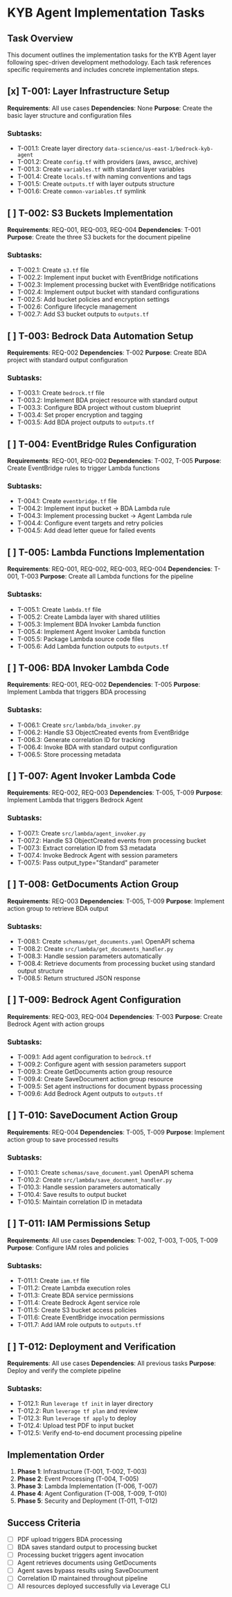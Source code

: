 # KYB Agent Implementation Tasks

## Task Overview

This document outlines the implementation tasks for the KYB Agent layer following spec-driven development methodology. Each task references specific requirements and includes concrete implementation steps.

## [x] T-001: Layer Infrastructure Setup
**Requirements**: All use cases
**Dependencies**: None
**Purpose**: Create the basic layer structure and configuration files

### Subtasks:
- T-001.1: Create layer directory `data-science/us-east-1/bedrock-kyb-agent`
- T-001.2: Create `config.tf` with providers (aws, awscc, archive)
- T-001.3: Create `variables.tf` with standard layer variables
- T-001.4: Create `locals.tf` with naming conventions and tags
- T-001.5: Create `outputs.tf` with layer outputs structure
- T-001.6: Create `common-variables.tf` symlink

## [ ] T-002: S3 Buckets Implementation
**Requirements**: REQ-001, REQ-003, REQ-004
**Dependencies**: T-001
**Purpose**: Create the three S3 buckets for the document pipeline

### Subtasks:
- T-002.1: Create `s3.tf` file
- T-002.2: Implement input bucket with EventBridge notifications
- T-002.3: Implement processing bucket with EventBridge notifications
- T-002.4: Implement output bucket with standard configurations
- T-002.5: Add bucket policies and encryption settings
- T-002.6: Configure lifecycle management
- T-002.7: Add S3 bucket outputs to `outputs.tf`

## [ ] T-003: Bedrock Data Automation Setup
**Requirements**: REQ-002
**Dependencies**: T-002
**Purpose**: Create BDA project with standard output configuration

### Subtasks:
- T-003.1: Create `bedrock.tf` file
- T-003.2: Implement BDA project resource with standard output
- T-003.3: Configure BDA project without custom blueprint
- T-003.4: Set proper encryption and tagging
- T-003.5: Add BDA project outputs to `outputs.tf`

## [ ] T-004: EventBridge Rules Configuration
**Requirements**: REQ-001, REQ-002
**Dependencies**: T-002, T-005
**Purpose**: Create EventBridge rules to trigger Lambda functions

### Subtasks:
- T-004.1: Create `eventbridge.tf` file
- T-004.2: Implement input bucket → BDA Lambda rule
- T-004.3: Implement processing bucket → Agent Lambda rule
- T-004.4: Configure event targets and retry policies
- T-004.5: Add dead letter queue for failed events

## [ ] T-005: Lambda Functions Implementation
**Requirements**: REQ-001, REQ-002, REQ-003, REQ-004
**Dependencies**: T-001, T-003
**Purpose**: Create all Lambda functions for the pipeline

### Subtasks:
- T-005.1: Create `lambda.tf` file
- T-005.2: Create Lambda layer with shared utilities
- T-005.3: Implement BDA Invoker Lambda function
- T-005.4: Implement Agent Invoker Lambda function
- T-005.5: Package Lambda source code files
- T-005.6: Add Lambda function outputs to `outputs.tf`

## [ ] T-006: BDA Invoker Lambda Code
**Requirements**: REQ-001, REQ-002
**Dependencies**: T-005
**Purpose**: Implement Lambda that triggers BDA processing

### Subtasks:
- T-006.1: Create `src/lambda/bda_invoker.py`
- T-006.2: Handle S3 ObjectCreated events from EventBridge
- T-006.3: Generate correlation ID for tracking
- T-006.4: Invoke BDA with standard output configuration
- T-006.5: Store processing metadata

## [ ] T-007: Agent Invoker Lambda Code
**Requirements**: REQ-002, REQ-003
**Dependencies**: T-005, T-009
**Purpose**: Implement Lambda that triggers Bedrock Agent

### Subtasks:
- T-007.1: Create `src/lambda/agent_invoker.py`
- T-007.2: Handle S3 ObjectCreated events from processing bucket
- T-007.3: Extract correlation ID from S3 metadata
- T-007.4: Invoke Bedrock Agent with session parameters
- T-007.5: Pass output_type="Standard" parameter

## [ ] T-008: GetDocuments Action Group
**Requirements**: REQ-003
**Dependencies**: T-005, T-009
**Purpose**: Implement action group to retrieve BDA output

### Subtasks:
- T-008.1: Create `schemas/get_documents.yaml` OpenAPI schema
- T-008.2: Create `src/lambda/get_documents_handler.py`
- T-008.3: Handle session parameters automatically
- T-008.4: Retrieve documents from processing bucket using standard output structure
- T-008.5: Return structured JSON response

## [ ] T-009: Bedrock Agent Configuration
**Requirements**: REQ-003, REQ-004
**Dependencies**: T-003
**Purpose**: Create Bedrock Agent with action groups

### Subtasks:
- T-009.1: Add agent configuration to `bedrock.tf`
- T-009.2: Configure agent with session parameters support
- T-009.3: Create GetDocuments action group resource
- T-009.4: Create SaveDocument action group resource
- T-009.5: Set agent instructions for document bypass processing
- T-009.6: Add Bedrock Agent outputs to `outputs.tf`

## [ ] T-010: SaveDocument Action Group
**Requirements**: REQ-004
**Dependencies**: T-005, T-009
**Purpose**: Implement action group to save processed results

### Subtasks:
- T-010.1: Create `schemas/save_document.yaml` OpenAPI schema
- T-010.2: Create `src/lambda/save_document_handler.py`
- T-010.3: Handle session parameters automatically
- T-010.4: Save results to output bucket
- T-010.5: Maintain correlation ID in metadata

## [ ] T-011: IAM Permissions Setup
**Requirements**: All use cases
**Dependencies**: T-002, T-003, T-005, T-009
**Purpose**: Configure IAM roles and policies

### Subtasks:
- T-011.1: Create `iam.tf` file
- T-011.2: Create Lambda execution roles
- T-011.3: Create BDA service permissions
- T-011.4: Create Bedrock Agent service role
- T-011.5: Create S3 bucket access policies
- T-011.6: Create EventBridge invocation permissions
- T-011.7: Add IAM role outputs to `outputs.tf`

## [ ] T-012: Deployment and Verification
**Requirements**: All use cases
**Dependencies**: All previous tasks
**Purpose**: Deploy and verify the complete pipeline

### Subtasks:
- T-012.1: Run `leverage tf init` in layer directory
- T-012.2: Run `leverage tf plan` and review
- T-012.3: Run `leverage tf apply` to deploy
- T-012.4: Upload test PDF to input bucket
- T-012.5: Verify end-to-end document processing pipeline

## Implementation Order

1. **Phase 1**: Infrastructure (T-001, T-002, T-003)
2. **Phase 2**: Event Processing (T-004, T-005)
3. **Phase 3**: Lambda Implementation (T-006, T-007)
4. **Phase 4**: Agent Configuration (T-008, T-009, T-010)
5. **Phase 5**: Security and Deployment (T-011, T-012)

## Success Criteria

- [ ] PDF upload triggers BDA processing
- [ ] BDA saves standard output to processing bucket
- [ ] Processing bucket triggers agent invocation
- [ ] Agent retrieves documents using GetDocuments
- [ ] Agent saves bypass results using SaveDocument
- [ ] Correlation ID maintained throughout pipeline
- [ ] All resources deployed successfully via Leverage CLI